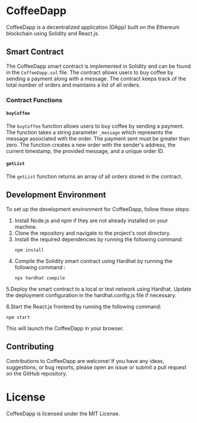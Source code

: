 
# CoffeeDapp

CoffeeDapp is a decentralized application (DApp) built on the Ethereum blockchain using Solidity and React.js.

## Smart Contract

The CoffeeDapp smart contract is implemented in Solidity and can be found in the `CoffeeDapp.sol` file. The contract allows users to buy coffee by sending a payment along with a message. The contract keeps track of the total number of orders and maintains a list of all orders.

### Contract Functions

#### `buyCoffee`

The `buyCoffee` function allows users to buy coffee by sending a payment. The function takes a string parameter `_message` which represents the message associated with the order. The payment sent must be greater than zero. The function creates a new order with the sender's address, the current timestamp, the provided message, and a unique order ID.

#### `getList`

The `getList` function returns an array of all orders stored in the contract.

## Development Environment

To set up the development environment for CoffeeDapp, follow these steps:

1. Install Node.js and npm if they are not already installed on your machine.
2. Clone the repository and navigate to the project's root directory.
3. Install the required dependencies by running the following command:
   ```shell
   npm install   
4. Compile the Solidity smart contract using Hardhat by running the following command :
    ```shell
   npx hardhat compile
5.Deploy the smart contract to a local or test network using Hardhat. Update the deployment configuration in the hardhat.config.js file if necessary.

6.Start the React.js frontend by running the following command:

    
    npm start
    
This will launch the CoffeeDapp in your browser.
## Contributing
Contributions to CoffeeDapp are welcome! If you have any ideas, suggestions, or bug reports, please open an issue or submit a pull request on the GitHub repository.

# License
CoffeeDapp is licensed under the MIT License.



 

